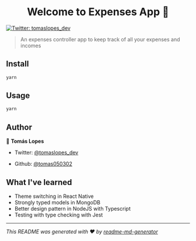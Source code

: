 <h1 align="center">Welcome to Expenses App 👋</h1>
<p>
  <a href="https://twitter.com/tomaslopes_dev" target="_blank">
    <img alt="Twitter: tomaslopes_dev" src="https://img.shields.io/twitter/follow/tomaslopes_dev.svg?style=social" />
  </a>
</p>

> An expenses controller app to keep track of all your expenses and incomes

## Install

```sh
yarn
```

## Usage

```sh
yarn
```

## Author

👤 **Tomás Lopes**

- Twitter: [@tomaslopes_dev](https://twitter.com/tomaslopes_dev)
* Github: [@tomas050302](https://github.com/tomas050302)

## What I've learned

* Theme switching in React Native
* Strongly typed models in MongoDB
* Better design pattern in NodeJS with Typescript
* Testing with type checking with Jest

***
_This README was generated with ❤️ by [readme-md-generator](https://github.com/kefranabg/readme-md-generator)_

